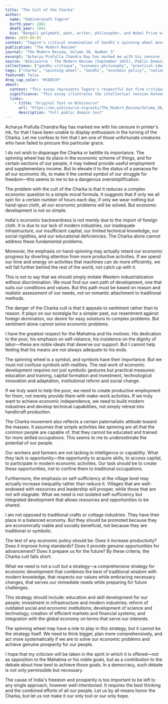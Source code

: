 ```yaml
---
title: "The Cult of the Charka"
author:
  name: "Rabindranath Tagore"
  birth_year: 1861
  death_year: 1941
  bio: "Bengali polymath, poet, writer, philosopher, and Nobel Prize winner in Literature (1913)"
date: 1925-09-01
context: "Tagore's critical examination of Gandhi's spinning wheel movement and its limitations"
publication: "The Modern Review"
journal: "The Modern Review, Volume 38, Number 3"
excerpt: "Acharya Prafulla Chandra Ray has marked me with his censure in printer's ink, for that I have been unable to display enthusiasm in the turning of the Charka."
source: "Wikisource - The Modern Review (September 1925), Public Domain"
collections: ["gandhi-critique", "economic-philosophy", "practical-idealism"]
tags: ["charka", "spinning wheel", "Gandhi", "economic policy", "nationalism", "practical wisdom"]
featured: false
drop_cap_color: "#CD853F"
about:
  context: "This essay represents Tagore's respectful but firm critique of Gandhi's emphasis on the spinning wheel as a solution to India's economic problems."
  significance: "This essay illustrates the intellectual tension between two giants of Indian thought—Tagore's universalism versus Gandhi's practical nationalism."
  links:
    - title: "Original Text on Wikisource"
      url: "https://en.wikisource.org/wiki/The_Modern_Review/Volume_38/Number_3/The_Cult_of_the_Charka"
      description: "Full public domain text"
---
```


Acharya Prafulla Chandra Ray has marked me with his censure in printer's ink, for that I have been unable to display enthusiasm in the turning of the Charka. Let me confess to him that I am one of those unfortunate creatures who have failed to procure this particular grace.

I do not wish to disparage the Charka or belittle its importance. The spinning wheel has its place in the economic scheme of things, and for certain sections of our people, it may indeed provide useful employment and supplementary income. But to elevate it to the status of a panacea for all our economic ills, to make it the central symbol of our struggle for freedom—this seems to me to be a dangerous oversimplification.

The problem with the cult of the Charka is that it reduces a complex economic question to a simple moral formula. It suggests that if only we all spin for a certain number of hours each day, if only we wear nothing but hand-spun cloth, all our economic problems will be solved. But economic development is not so simple.

India's economic backwardness is not merely due to the import of foreign cloth. It is due to our lack of modern industries, our inadequate infrastructure, our insufficient capital, our limited technical knowledge, our social rigidities, and our educational deficiencies. The Charka alone cannot address these fundamental problems.

Moreover, the emphasis on hand-spinning may actually retard our economic progress by diverting attention from more productive activities. If we spend our time and energy on activities that machines can do more efficiently, we will fall further behind the rest of the world, not catch up with it.

This is not to say that we should simply imitate Western industrialization without discrimination. We must find our own path of development, one that suits our conditions and values. But this path must be based on reason and realistic assessment of our needs, not on romantic attachment to traditional methods.

The danger of the Charka cult is that it appeals to sentiment rather than to reason. It plays on our nostalgia for a simpler past, our resentment against foreign domination, our desire for easy solutions to complex problems. But sentiment alone cannot solve economic problems.

I have the greatest respect for the Mahatma and his motives. His dedication to the poor, his emphasis on self-reliance, his insistence on the dignity of labor—these are noble ideals that deserve our support. But I cannot help feeling that his means are not always adequate to his ends.

The spinning wheel is a symbol, and symbols have their importance. But we must not confuse symbols with realities. The real work of economic development requires not just symbolic gestures but practical measures: education and training, capital formation and investment, technological innovation and adaptation, institutional reform and social change.

If we truly want to help the poor, we need to create productive employment for them, not merely provide them with make-work activities. If we truly want to achieve economic independence, we need to build modern industries and develop technical capabilities, not simply retreat into handicraft production.

The Charka movement also reflects a certain paternalistic attitude toward the masses. It assumes that simple activities like spinning are all that the common people are capable of, that they cannot be educated and trained for more skilled occupations. This seems to me to underestimate the potential of our people.

Our workers and farmers are not lacking in intelligence or capability. What they lack is opportunity—the opportunity to acquire skills, to access capital, to participate in modern economic activities. Our task should be to create these opportunities, not to confine them to traditional occupations.

Furthermore, the emphasis on self-sufficiency at the village level may actually increase inequality rather than reduce it. Villages that are well-endowed with resources and leadership will prosper, while those that are not will stagnate. What we need is not isolated self-sufficiency but integrated development that allows resources and opportunities to be shared.

I am not opposed to traditional crafts or cottage industries. They have their place in a balanced economy. But they should be promoted because they are economically viable and socially beneficial, not because they are traditional or symbolic.

The test of any economic policy should be: Does it increase productivity? Does it improve living standards? Does it provide genuine opportunities for advancement? Does it prepare us for the future? By these criteria, the Charka cult falls short.

What we need is not a cult but a strategy—a comprehensive strategy for economic development that combines the best of traditional wisdom with modern knowledge, that respects our values while embracing necessary changes, that serves our immediate needs while preparing for future challenges.

This strategy should include: education and skill development for our people; investment in infrastructure and modern industries; reform of outdated social and economic institutions; development of science and technology; creation of efficient markets and financial systems; and integration with the global economy on terms that serve our interests.

The spinning wheel may have a role to play in this strategy, but it cannot be the strategy itself. We need to think bigger, plan more comprehensively, and act more systematically if we are to solve our economic problems and achieve genuine prosperity for our people.

I hope that my criticism will be taken in the spirit in which it is offered—not as opposition to the Mahatma or his noble goals, but as a contribution to the debate about how best to achieve those goals. In a democracy, such debate is not only permissible but necessary.

The cause of India's freedom and prosperity is too important to be left to any single approach, however well-intentioned. It requires the best thinking and the combined efforts of all our people. Let us by all means honor the Charka, but let us not make it our only tool or our only hope.